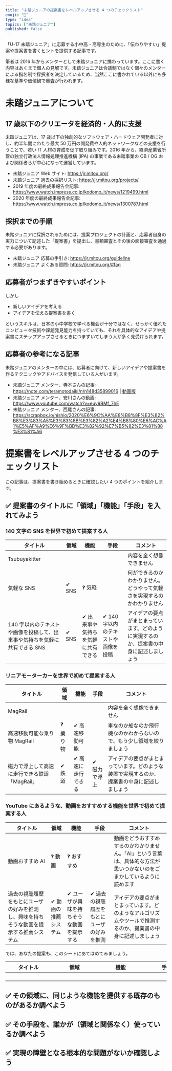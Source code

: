 ```yaml
---
title: "未踏ジュニアの提案書をレベルアップさせる 4 つのチェックリスト"
emoji: "👊"
type: "idea"
topics: ["未踏ジュニア"]
published: false
---
```


「U-17 未踏ジュニア」に応募する小中高・高専生のために、「伝わりやすい」提案や提案書を書くヒントを提供する記事です。

筆者は 2016 年からメンターとして未踏ジュニアに携わっています。ここに書く内容はあくまで個人の見解です。未踏ジュニアは合議制ではなく個々のメンターによる指名制で採択者を決定しているため、当然ここに書かれている以外にも多様な基準や価値観で審査が行われます。

# 未踏ジュニアについて

## 17 歳以下のクリエータを経済的・人的に支援

未踏ジュニアは、17 歳以下の独創的なソフトウェア・ハードウェア開発者に対し、約半年間にわたり最大 50 万円の開発費や人的ネットワークなどの支援を行うことで、若い IT 人材の育成を促す取り組みです。2016 年から、経済産業省所管の独立行政法人情報処理推進機構 (IPA) の事業である未踏事業の OB / OG および関係者らが中心になって運営しています。

- 未踏ジュニア Web サイト: https://jr.mitou.org/
- 未踏ジュニア 過去の採択リスト: https://jr.mitou.org/projects/
- 2019 年度の最終成果報告会記事: https://www.watch.impress.co.jp/kodomo_it/news/1219499.html
- 2020 年度の最終成果報告会記事: https://www.watch.impress.co.jp/kodomo_it/news/1300787.html

## 採択までの手順

未踏ジュニアに採択されるためには、提案プロジェクトの計画と、応募者自身の実力について記述した「提案書」を提出し、書類審査とその後の面接審査を通過する必要があります。

- 未踏ジュニア 応募の手引き: https://jr.mitou.org/guideline
- 未踏ジュニア よくある質問: https://jr.mitou.org/#faq

## 応募者がつまずきやすいポイント

しかし
- 新しいアイデアを考える
- アイデアを伝える提案書を書く

というスキルは、日本の小中学校で学べる機会が十分ではなく、せっかく優れたコンピュータ技術や課題発見能力を持っていても、それを具体的なアイデアや提案書にステップアップさせるときにつまずいてしまう人が多く見受けられます。

## 応募者の参考になる記事

未踏ジュニアのメンターの中には、応募者に向けて、新しいアイデアや提案書を作るテクニックやアドバイスを発信している人がいます。

- 未踏ジュニア メンター、寺本さんの記事: https://note.com/teramotodaiki/n/n148d35899016 | [動画版](https://www.youtube.com/watch?v=VG-nOzTgW2M)
- 未踏ジュニア メンター、安川さんの動画: https://www.youtube.com/watch?v=euy9BMf_7hE
- 未踏ジュニア メンター、西尾さんの記事: https://scrapbox.io/nishio/2020%E6%9C%AA%E8%B8%8F%E3%82%B8%E3%83%A5%E3%83%8B%E3%82%A2%E4%B8%80%E6%AC%A1%E5%AF%A9%E6%9F%BB%E3%82%92%E7%B5%82%E3%81%88%E3%81%A6

# 提案書をレベルアップさせる 4 つのチェックリスト

この記事は、提案書を書き始めるときに確認したい 4 つのポイントを紹介します。

## ✅ 提案書のタイトルに「領域」「機能」「手段」を入れてみよう

### 140 文字の SNS を世界で初めて提案する人 

|  タイトル  |  領域  |  機能  |  手段  |  コメント  |
|--|--|--|--|--|
|Tsubuyakitter|  |  |  |内容を全く想像できません|
|気軽な SNS|✔ SNS|❓ 気軽|  |何ができるのかわかりません。どうやって気軽さを実現するのかわかりません|
|140 字以内のテキストや画像を投稿して、出来事や気持ちを気軽に共有できる SNS|✔ SNS|✔ 出来事や気持ちを気軽に共有できる|✔ 140 字以内のテキストや画像を投稿|アイデアの要点がまとまっています。どのように実現するのか、提案書の中身に記述しましょう| 


### リニアモーターカーを世界で初めて提案する人 

|  タイトル  |  領域  |  機能  |  手段  |  コメント  |
|--|--|--|--|--|
|MagRail|  |  |  |内容を全く想像できません|
|高速移動可能な乗り物 MagRail|❓ 乗り物|✔ 高速移動可能|  |車なのか船なのか飛行機なのかわからないので、もう少し領域を絞りましょう|
|磁力で浮上して高速に走行できる鉄道「MagRail」|✔ 鉄道|✔ 高速に走行できる|✔ 磁力で浮上|アイデアの要点がまとまっています。どのような装置で実現するのか、提案書の中身に記述しましょう| 


### YouTube にあるような、動画をおすすめする機能を世界で初めて提案する人

|  タイトル  |  領域  |  機能  |  手段  |  コメント  |
|--|--|--|--|--|
|動画おすすめ AI|❓ 動画|❓ おすすめ|  |動画をどうおすすめするのかわかりません。「AI」という言葉は、具体的な方法が思いつかないのをごまかしているように読めます|
|過去の視聴履歴をもとにユーザの好みを推測し、興味を持ちそうな動画を提示する推薦システム|✔ 動画の推薦システム|✔ ユーザが興味を持ちそうな動画を提示する|✔ 過去の視聴履歴をもとにユーザの好みを推測|アイデアの要点がまとまっています。どのようなアルゴリズムやツールで推測するのか、提案書の中身に記述しましょう| 

では、あなたの提案も、このシートにあてはめてみましょう。

|  タイトル  |  領域  |  機能  |  手段  |  コメント  |
|--|--|--|--|--|
|　　　　　　　　|　　　　　　　　|　　　　　　　　|　　　　　　　　|　　　　　　　　|


## ✅ その領域に、同じような機能を提供する既存のものがあるか調べよう


## ✅ その手段を、誰かが（領域と関係なく）使っているか調べよう


## ✅ 実現の障壁となる根本的な問題がないか確認しよう


